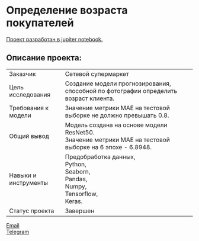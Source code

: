 # Определение возраста покупателей

[Проект разработан в jupiter notebook.](https://github.com/data-analyst-mr/data_science_projects/blob/main/age_of_buyers/age_of_buyers.ipynb)<br/>

## Описание проекта:
|   |  |
|---------------|-------------------|
|Заказчик | Cетевой супермаркет|
|Цель исследования| Cоздание модели прогнозирования, способной по фотографии определить возраст клиента.|
|Требования к модели| Значение метрики MAE на тестовой выборке не должно превышать 0.8.|
|Общий вывод|Модель создана на основе модели ResNet50.<br/>Значение метрики MAE на тестовой выборке на 6 эпохе - 6.8948.|
|Навыки и инструменты|Предобработка данных,<br/>Python,<br/>Seaborn,<br/>Pandas,<br/>Numpy,<br/>Tensorflow,<br/>Keras.|
|Статус проекта| Завершен|


[Email](mailto:mikhail-shestakov-2022@bk.ru)<br/>
[Telegram](https://t.me/mshestakov1)
